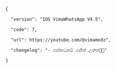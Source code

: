 {

      "version": "IOS VimaWhatsApp V4.5",

      "code": 7,

      "url": https://youtube.com/@vimamodz",

      "changelog": "- ගන්නවනම් ගනිත් උත්ත🤣🤣"

    }

